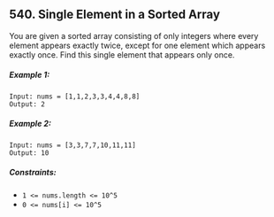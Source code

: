 ## 540. Single Element in a Sorted Array
You are given a sorted array consisting of only integers where every element appears exactly twice, except for one element which appears exactly once. Find this single element that appears only once.

##### Example 1:
```
Input: nums = [1,1,2,3,3,4,4,8,8]
Output: 2
```
##### Example 2:
```
Input: nums = [3,3,7,7,10,11,11]
Output: 10
```

##### Constraints:

* ```1 <= nums.length <= 10^5```
* ```0 <= nums[i] <= 10^5```